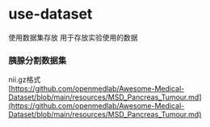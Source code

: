 # use-dataset
使用数据集存放
用于存放实验使用的数据<br>
### 胰腺分割数据集<br>
nii.gz格式<br>
[https://github.com/openmedlab/Awesome-Medical-Dataset/blob/main/resources/MSD_Pancreas_Tumour.md](https://github.com/openmedlab/Awesome-Medical-Dataset/blob/main/resources/MSD_Pancreas_Tumour.md)

